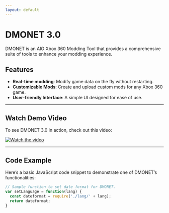 ```yaml
---
layout: default
---
```


# DMONET 3.0

DMONET is an AIO Xbox 360 Modding Tool that provides a comprehensive suite of tools to enhance your modding experience.

## Features
- **Real-time modding**: Modify game data on the fly without restarting.
- **Customizable Mods**: Create and upload custom mods for any Xbox 360 game.
- **User-friendly Interface**: A simple UI designed for ease of use.

---

## Watch Demo Video

To see DMONET 3.0 in action, check out this video:

[![Watch the video](https://img.youtube.com/vi/YourVideoID/0.jpg)](https://www.youtube.com/watch?v=YourVideoID)

---

## Code Example

Here’s a basic JavaScript code snippet to demonstrate one of DMONET’s functionalities:

```js
// Sample function to set date format for DMONET.
var setLanguage = function(lang) {
  const dateformat = require('./lang/' + lang);
  return dateformat;
}
